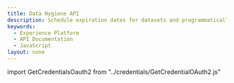```yaml
---
title: Data Hygiene API
description: Schedule expiration dates for datasets and programmatically correct or delete your customers' stored personal data in Experience Platform.
keywords: 
  - Experience Platform
  - API Documentation
  - JavaScript
layout: none
---
```


import GetCredentialsOauth2 from "../credentials/GetCredentialOAuth2.js"

<GetCredentialsOauth2 />

<RedoclyAPIBlock disableSearch="true" ctrlFHijack="false" src="/experience-platform-apis/swagger-specs/data-hygiene.yaml"/>
